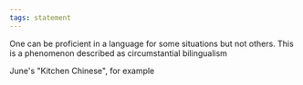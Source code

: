 ```yaml
---
tags: statement
---
```


One can be proficient in a language for some situations but not others. This is a phenomenon described as circumstantial bilingualism

June's "Kitchen Chinese", for example
